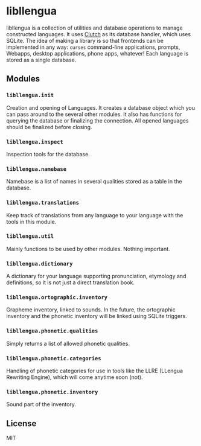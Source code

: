 # libllengua
libllengua is a collection of utilities and database operations to manage constructed languages. It uses
[Clutch](https://github.com/akojo/clutch) as its database handler, which uses SQLite. The idea of making a library is so
that frontends can be implemented in any way: `curses` command-line applications, prompts, Webapps, desktop
applications, phone apps, whatever! Each language is stored as a single database.

## Modules
### `libllengua.init`
Creation and opening of Languages. It creates a database object which you can pass around to the several other modules.
It also has functions for querying the database or finalizing the connection. All opened languages should be finalized
before closing.

### `libllengua.inspect`
Inspection tools for the database.

### `libllengua.namebase`
Namebase is a list of names in several qualities stored as a table in the database.

### `libllengua.translations`
Keep track of translations from any language to your language with the tools in this module.

### `libllengua.util`
Mainly functions to be used by other modules. Nothing important.

### `libllengua.dictionary`
A dictionary for your language supporting pronunciation, etymology and definitions, so it is not just a direct
translation book.

### `libllengua.ortographic.inventory`
Grapheme inventory, linked to sounds. In the future, the ortographic inventory and the phonetic inventory will be linked
using SQLite triggers.

### `libllengua.phonetic.qualities`
Simply returns a list of allowed phonetic qualities.

### `libllengua.phonetic.categories`
Handling of phonetic categories for use in tools like the LLRE (LLengua Rewriting Engine), which will come anytime soon
(not).

### `libllengua.phonetic.inventory`
Sound part of the inventory.

## License
MIT

